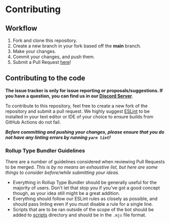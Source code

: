 # Contributing

## Workflow

1. Fork and clone this repository.
2. Create a new branch in your fork based off the **main** branch.
3. Make your changes.
4. Commit your changes, and push them.
5. Submit a Pull Request [here]!

## Contributing to the code

**The issue tracker is only for issue reporting or proposals/suggestions. If you have a question, you can find us in our [Discord Server][discord server]**.

To contribute to this repository, feel free to create a new fork of the repository and
submit a pull request. We highly suggest [ESLint] to be installed
in your text editor or IDE of your choice to ensure builds from GitHub Actions do not fail.

**_Before committing and pushing your changes, please ensure that you do not have any linting errors by running `yarn lint`!_**

### Rollup Type Bundler Guidelines

There are a number of guidelines considered when reviewing Pull Requests to be merged. _This is by no means an exhaustive list, but here are some things to consider before/while submitting your ideas._

- Everything in Rollup Type Bundler should be generally useful for the majority of users. Don't let that stop you if you've got a good concept though, as your idea still might be a great addition.
- Everything should follow our ESLint rules as closely as possible, and should pass linting even if you must disable a rule for a single line.
- Scripts that are to be ran outside of the scope of the bot should be added to [scripts] directory and should be in the `.mjs` file format.

<!-- Link Dump -->

[discord server]: https://join.favware.tech
[here]: https://github.com/faware/rollup-type-bundler/pulls
[eslint]: https://eslint.org/
[scripts]: /scripts

